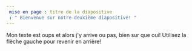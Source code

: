 ```yaml
---
 mise en page : titre de la diapositive
 : " Bienvenue sur notre deuxième diapositive! "
---
```

Mon texte est oups et alors j'y arrive ou pas, bien sur que oui!
Utilisez la flèche gauche pour revenir en arrière!
